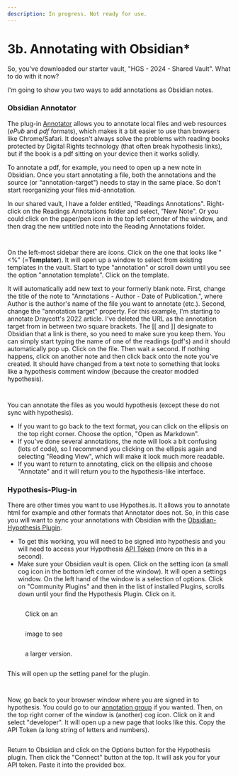 ```yaml
---
description: In progress. Not ready for use.
---
```


# 3b. Annotating with Obsidian\*

So, you've downloaded our starter vault, "HGS - 2024 - Shared Vault". What to do with it now?

I'm going to show you two ways to add annotations as Obsidian notes.&#x20;

### Obsidian Annotator

The plug-in [Annotator](https://github.com/elias-sundqvist/obsidian-annotator) allows you to annotate local files and web resources (_ePub_ and _pdf_ formats), which makes it a bit easier to use than browsers like Chrome/Safari. It doesn't always solve the problems with reading books protected by Digital Rights technology (that often break hypothesis links), but if the book is a pdf sitting on your device then it works solidly.&#x20;

To annotate a pdf, for example, you need to open up a new note in Obsidian. Once you start annotating a file, both the annotations and the source (or "annotation-target") needs to stay in the same place. So don't start reorganizing your files mid-annotation.&#x20;

In our shared vault, I have a folder entitled, "Readings Annotations". Right-click on the Readings Annotations folder and select, "New Note". Or you could click on the paper/pen icon in the top left cornder of the window, and then drag the new untitled note into the Reading Annotations folder.&#x20;



<div>

<figure><img src="../../.gitbook/assets/Screenshot 2024-01-15 at 2.07.56 PM.png" alt=""><figcaption></figcaption></figure>

 

<figure><img src="../../.gitbook/assets/Screenshot 2024-01-15 at 2.05.45 PM.png" alt=""><figcaption></figcaption></figure>

</div>

On the left-most sidebar there are icons. Click on the one that looks like "<%" (=**Templater**). It will open up a window to select from existing templates in the vault. Start to type "annotation" or scroll down until you see the option "annotation template". Click on the template.&#x20;

It will automatically add new text to your formerly blank note. First, change the title of the note to "Annotations - Author - Date of Publication.", where Author is the author's name of the file you want to annotate (etc.).  Second, change the "annotation target" property. For this example, I'm starting to annotate Draycott's 2022 article. I've deleted the URL as the annotation target from in between two square brackets. The \[\[ and ]] designate to Obsidian that a link is there, so you need to make sure you keep them. You can simply start typing the name of one of the readings (pdf's) and it should automatically pop up. Click on the file. Then wait a second. If nothing happens, click on another note and then click back onto the note you've created. It should have changed from a text note to something that looks like a hypothesis comment window (because the creator modded hypothesis).&#x20;

<div>

<figure><img src="../../.gitbook/assets/Screenshot 2024-01-15 at 2.08.47 PM.png" alt=""><figcaption></figcaption></figure>

 

<figure><img src="../../.gitbook/assets/Screenshot 2024-01-15 at 2.10.30 PM.png" alt=""><figcaption></figcaption></figure>

</div>

You can annotate the files as you would hypothesis (except these do not sync with hypothesis).&#x20;

* If you want to go back to the text format, you can click on the ellipsis on the top right corner. Choose the option, "Open as Markdown".&#x20;
* If you've done several annotations, the note will look a bit confusing (lots of code), so I recommend you clicking on the ellipsis again and selecting "Reading View", which will make it look much more readable.&#x20;
* If you want to return to annotating, click on the ellipsis and choose "Annotate" and it will return you to the hypothesis-like interface.&#x20;

### Hypothesis-Plug-in

There are other times you want to use Hypothes.is. It allows you to annotate html for example and other formats that Annotator does not. So, in this case you will want to sync your annotations with Obsidian with the [Obsidian-Hypothesis Plugin](https://github.com/weichenw/obsidian-hypothesis-plugin).&#x20;

* To get this working, you will need to be signed into hypothesis and you will need to  access your Hypothesis [API Token](https://hypothes.is/account/developer) (more on this in a second).&#x20;
* Make sure your Obsidian vault is open. Click on the setting icon (a small cog icon in the bottom left corner of the window). It will open a settings window. On the left hand of the window is a selection of options. Click on "Community Plugins" and then in the list of installed Plugins, scrolls down until your find the Hypothesis Plugin. Click on it.&#x20;

<div>

<figure><img src="../../.gitbook/assets/Screenshot 2024-01-15 at 2.45.43 PM.png" alt=""><figcaption><p>Click on an</p></figcaption></figure>

 

<figure><img src="../../.gitbook/assets/Screenshot 2024-01-15 at 2.46.50 PM.png" alt=""><figcaption><p>image to see</p></figcaption></figure>

 

<figure><img src="../../.gitbook/assets/Screenshot 2024-01-15 at 2.47.03 PM.png" alt=""><figcaption><p>a larger version.</p></figcaption></figure>

 

<figure><img src="../../.gitbook/assets/Screenshot 2024-01-15 at 2.53.32 PM.png" alt=""><figcaption></figcaption></figure>

</div>

This will open up the setting panel for the plugin.&#x20;



<div>

<figure><img src="../../.gitbook/assets/Screenshot 2024-01-15 at 2.58.26 PM.png" alt=""><figcaption></figcaption></figure>

 

<figure><img src="../../.gitbook/assets/Screenshot 2024-01-15 at 2.50.08 PM.png" alt=""><figcaption></figcaption></figure>

</div>

Now, go back to your browser window where you are signed in to hypothesis. You could go to our [annotation group](https://hypothes.is/groups/1PgDxDb1/historical-games-studies) if you wanted. Then, on the top right corner of the window is (another) cog icon. Click on it and select "developer". It will open up a new page that looks like this. Copy the API Token (a long string of letters and numbers).&#x20;

<figure><img src="../../.gitbook/assets/Screenshot 2024-01-15 at 3.01.13 PM.png" alt=""><figcaption></figcaption></figure>

Return to Obsidian and click on the Options button for the Hypothesis plugin. Then click the "Connect" button at the top. It will ask you for your API token. Paste it into the provided box.&#x20;

